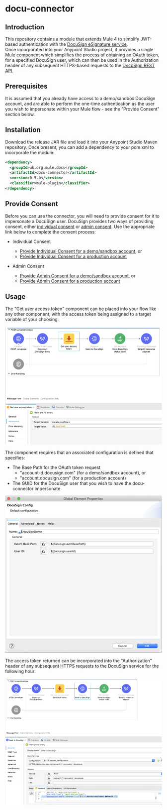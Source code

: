 # docu-connector
## Introduction

This repository contains a module that extends Mule 4 to simplify JWT-based authentication with the [DocuSign eSignature service](https://www.docusign.com/products/electronic-signature).  
Once incorporated into your Anypoint Studio project, it provides a single Mule component which simplifies the process of obtaining an OAuth token, for a specified DocuSign user, which can then be used in the Authorization header of any subsequent HTTPS-based requests to the [DocuSign REST API](https://developers.docusign.com/esign-rest-api).

## Prerequisites

It is assumed that you already have access to a demo/sandbox DocuSign account, and are able to perform the one-time authentication as the user you wish to impersonate within your Mule flow - see the "Provide Consent" section below.

## Installation

Download the release JAR file and load it into your Anypoint Studio Maven repository.
Once present, you can add a dependency to your pom.xml to incorporate the module:

```xml
<dependency>  
  <groupId>uk.org.mule.docu</groupId>  
  <artifactId>docu-connector</artifactId>  
  <version>0.5.0</version>  
  <classifier>mule-plugin</classifier>  
</dependency>  
```

## Provide Consent

Before you can use the connector, you will need to provide consent for it to impersonate a DocuSign user. DocuSign provides two ways of providing consent, either [individual consent](https://developers.docusign.com/esign-rest-api/guides/authentication/obtaining-consent#individual-consent) or [admin consent](https://developers.docusign.com/esign-rest-api/guides/authentication/obtaining-consent#admin-consent-for-external-applications). Use the appropriate link below to complete the consent process:

+ Individual Consent
    + [Provide Individual Consent for a demo/sandbox account](https://account-d.docusign.com/oauth/auth?response_type=code&scope=signature%20impersonation&client_id=480bf239-9265-4f94-a333-5b1eebde0300&redirect_uri=https://www.mule.org.uk/docu-connector/), or
    + [Provide Individual Consent for a production account](https://account.docusign.com/oauth/auth?response_type=code&scope=signature%20impersonation&client_id=480bf239-9265-4f94-a333-5b1eebde0300&redirect_uri=https://www.mule.org.uk/docu-connector/)

+ Admin Consent
    + [Provide Admin Consent for a demo/sandbox account](https://account-d.docusign.com/oauth/auth?response_type=code&scope=openid&client_id=480bf239-9265-4f94-a333-5b1eebde0300&redirect_uri=https://www.mule.org.uk/docu-connector/&admin_consent_scope=signature%20impersonation), or
    + [Provide Admin Consent for a production account](https://account-d.docusign.com/oauth/auth?response_type=code&scope=openid&client_id=480bf239-9265-4f94-a333-5b1eebde0300&redirect_uri=https://www.mule.org.uk/docu-connector/&admin_consent_scope=signature%20impersonation)

## Usage
The "Get user access token" component can be placed into your flow like any other component, with the access token being assigned to a target variable of your choosing:

![Get user access token target](/images/get-user-access-token-target.png)

The component requires that an associated configuration is defined that specifies:

+ The Base Path for the OAuth token request
    + "account-d.docusign.com" (for a demo/sandbox account), or
    + "account.docusign.com" (for a production account)
+ The GUID for the DocuSign user that you wish to have the docu-connector impersonate

![DocuSign Config](/images/docusign-config.png)

The access token returned can be incorporated into the "Authorization" header of any subsequent HTTPS requests to the DocuSign service for the following hour:

![HTTP Authorization Header](/images/http-authorized-request.png)
